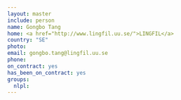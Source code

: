 ```yaml
---
layout: master
include: person
name: Gongbo Tang
home: <a href="http://www.lingfil.uu.se/">LINGFIL</a>
country: "SE"
photo:
email: gongbo.tang@lingfil.uu.se
phone:
on_contract: yes
has_been_on_contract: yes
groups:
  nlpl:
---
```

